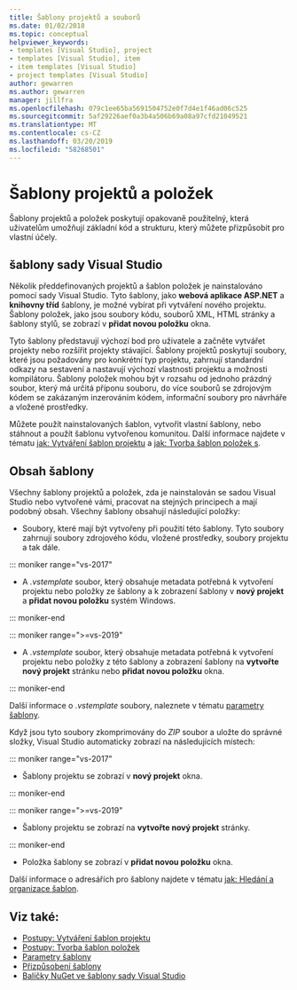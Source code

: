 ```yaml
---
title: Šablony projektů a souborů
ms.date: 01/02/2018
ms.topic: conceptual
helpviewer_keywords:
- templates [Visual Studio], project
- templates [Visual Studio], item
- item templates [Visual Studio]
- project templates [Visual Studio]
author: gewarren
ms.author: gewarren
manager: jillfra
ms.openlocfilehash: 079c1ee65ba5691504752e0f7d4e1f46ad06c525
ms.sourcegitcommit: 5af29226aef0a3b4a506b69a08a97cfd21049521
ms.translationtype: MT
ms.contentlocale: cs-CZ
ms.lasthandoff: 03/20/2019
ms.locfileid: "58268501"
---
```

# <a name="project-and-item-templates"></a>Šablony projektů a položek

Šablony projektů a položek poskytují opakovaně použitelný, která uživatelům umožňují základní kód a strukturu, který můžete přizpůsobit pro vlastní účely.

## <a name="visual-studio-templates"></a>šablony sady Visual Studio

Několik předdefinovaných projektů a šablon položek je nainstalováno pomocí sady Visual Studio. Tyto šablony, jako **webová aplikace ASP.NET** a **knihovny tříd** šablony, je možné vybírat při vytváření nového projektu. Šablony položek, jako jsou soubory kódu, souborů XML, HTML stránky a šablony stylů, se zobrazí v **přidat novou položku** okna.

Tyto šablony představují výchozí bod pro uživatele a začněte vytvářet projekty nebo rozšířit projekty stávající. Šablony projektů poskytují soubory, které jsou požadovány pro konkrétní typ projektu, zahrnují standardní odkazy na sestavení a nastavují výchozí vlastnosti projektu a možnosti kompilátoru. Šablony položek mohou být v rozsahu od jednoho prázdný soubor, který má určitá příponu souboru, do více souborů se zdrojovým kódem se zakázaným inzerováním kódem, informační soubory pro návrháře a vložené prostředky.

Můžete použít nainstalovaných šablon, vytvořit vlastní šablony, nebo stáhnout a použít šablonu vytvořenou komunitou. Další informace najdete v tématu [jak: Vytváření šablon projektu](../ide/how-to-create-project-templates.md) a [jak: Tvorba šablon položek s](../ide/how-to-create-item-templates.md).

## <a name="contents-of-a-template"></a>Obsah šablony

Všechny šablony projektů a položek, zda je nainstalován se sadou Visual Studio nebo vytvořené vámi, pracovat na stejných principech a mají podobný obsah. Všechny šablony obsahují následující položky:

- Soubory, které mají být vytvořeny při použití této šablony. Tyto soubory zahrnují soubory zdrojového kódu, vložené prostředky, soubory projektu a tak dále.

::: moniker range="vs-2017"

- A *.vstemplate* soubor, který obsahuje metadata potřebná k vytvoření projektu nebo položky ze šablony a k zobrazení šablony v **nový projekt** a **přidat novou položku** systém Windows.

::: moniker-end

::: moniker range=">=vs-2019"

- A *.vstemplate* soubor, který obsahuje metadata potřebná k vytvoření projektu nebo položky z této šablony a zobrazení šablony na **vytvořte nový projekt** stránku nebo **přidat novou položku** okna.

::: moniker-end

   Další informace o *.vstemplate* soubory, naleznete v tématu [parametry šablony](../ide/template-parameters.md).

Když jsou tyto soubory zkomprimovány do *ZIP* soubor a uložte do správné složky, Visual Studio automaticky zobrazí na následujících místech:

::: moniker range="vs-2017"

- Šablony projektu se zobrazí v **nový projekt** okna.

::: moniker-end

::: moniker range=">=vs-2019"

- Šablony projektu se zobrazí na **vytvořte nový projekt** stránky.

::: moniker-end

- Položka šablony se zobrazí v **přidat novou položku** okna.

Další informace o adresářích pro šablony najdete v tématu [jak: Hledání a organizace šablon](../ide/how-to-locate-and-organize-project-and-item-templates.md).

## <a name="see-also"></a>Viz také:

- [Postupy: Vytváření šablon projektu](../ide/how-to-create-project-templates.md)
- [Postupy: Tvorba šablon položek](../ide/how-to-create-item-templates.md)
- [Parametry šablony](../ide/template-parameters.md)
- [Přizpůsobení šablony](../ide/customizing-project-and-item-templates.md)
- [Balíčky NuGet ve šablony sady Visual Studio](/nuget/visual-studio-extensibility/visual-studio-templates)